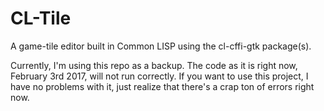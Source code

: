 # CL-Tile
A game-tile editor built in Common LISP using the cl-cffi-gtk package(s).

Currently, I'm using this repo as a backup. The code as it is right now, February 3rd 2017, will not run correctly. If you want to use this project, I have no problems with it, just realize that there's a crap ton of errors right now.
